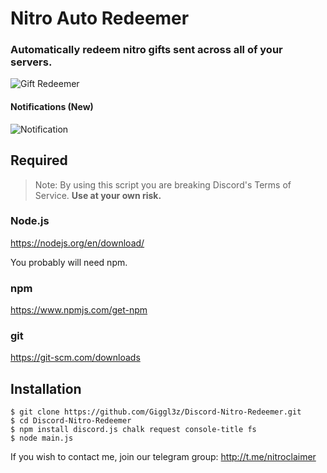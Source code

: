 # Nitro Auto Redeemer

### Automatically redeem nitro gifts sent across all of your servers.

![Gift Redeemer](https://cdn.discordapp.com/attachments/645899747969728512/646063780622499843/image0.jpg)

#### Notifications (New)
![Notification](https://cdn.discordapp.com/attachments/640700265367994388/649105849708576778/unknown.png)

## Required

> Note: By using this script you are breaking Discord's Terms of Service. **Use at your own risk.**

### Node.js

https://nodejs.org/en/download/



You probably will need npm.

### npm
https://www.npmjs.com/get-npm

### git
https://git-scm.com/downloads

## Installation
```console
$ git clone https://github.com/Giggl3z/Discord-Nitro-Redeemer.git
$ cd Discord-Nitro-Redeemer
$ npm install discord.js chalk request console-title fs
$ node main.js
```

If you wish to contact me, join our telegram group:  http://t.me/nitroclaimer

